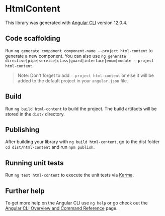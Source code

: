 # HtmlContent

This library was generated with [Angular CLI](https://github.com/angular/angular-cli) version 12.0.4.

## Code scaffolding

Run `ng generate component component-name --project html-content` to generate a new component. You can also use `ng generate directive|pipe|service|class|guard|interface|enum|module --project html-content`.
> Note: Don't forget to add `--project html-content` or else it will be added to the default project in your `angular.json` file. 

## Build

Run `ng build html-content` to build the project. The build artifacts will be stored in the `dist/` directory.

## Publishing

After building your library with `ng build html-content`, go to the dist folder `cd dist/html-content` and run `npm publish`.

## Running unit tests

Run `ng test html-content` to execute the unit tests via [Karma](https://karma-runner.github.io).

## Further help

To get more help on the Angular CLI use `ng help` or go check out the [Angular CLI Overview and Command Reference](https://angular.io/cli) page.
